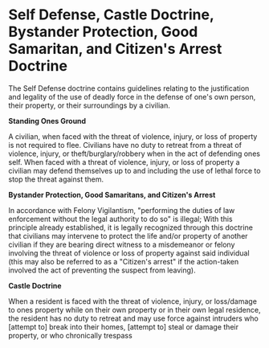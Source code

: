 # Self Defense, Castle Doctrine, Bystander Protection, Good Samaritan, and Citizen's Arrest Doctrine

The Self Defense doctrine contains guidelines relating to the justification and legality of the use of deadly force in the defense of one's own person, their property, or their surroundings by a civilian.&#x20;

**Standing Ones Ground**

A civilian, when faced with the threat of violence, injury, or loss of property is not required to flee. Civilians have no duty to retreat from a threat of violence, injury, or theft/burglary/robbery when in the act of defending ones self. When faced with a threat of violence, injury, or loss of property a civilian may defend themselves up to and including the use of lethal force to stop the threat against them.

**Bystander Protection, Good Samaritans, and Citizen's Arrest**

In accordance with Felony Vigilantism, "performing the duties of law enforcement without the legal authority to do so" is illegal; With this principle already established, it is legally recognized through this doctrine that civilians may intervene to protect the life and/or property of another civilian if they are bearing direct witness to a misdemeanor or felony involving the threat of violence or loss of property against said individual (this may also be referred to as a "Citizen's arrest" if the action-taken involved the act of preventing the suspect from leaving).&#x20;

**Castle Doctrine**

When a resident is faced with the threat of violence, injury, or loss/damage to ones property while on their own property or in their own legal residence, the resident has no duty to retreat and may use force against intruders who \[attempt to] break into their homes, \[attempt to] steal or damage their property, or who chronically trespass
